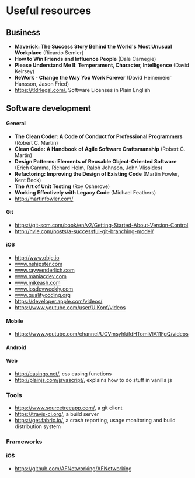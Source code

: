 # Useful resources

## Business
* **Maverick: The Success Story Behind the World's Most Unusual Workplace** (Ricardo Semler)
* **How to Win Friends and Influence People** (Dale Carnegie)
* **Please Understand Me II: Temperament, Character, Intelligence** (David Keirsey)
* **ReWork - Change the Way You Work Forever** (David Heinemeier Hansson, Jason Fried)
* https://tldrlegal.com/, Software Licenses in Plain English


## Software development
#### General
* **The Clean Coder: A Code of Conduct for Professional Programmers** (Robert C. Martin)
* **Clean Code: A Handbook of Agile Software Craftsmanship** (Robert C. Martin)
* **Design Patterns: Elements of Reusable Object-Oriented Software** (Erich Gamma, Richard Helm, Ralph Johnson, John Vlissides)
* **Refactoring: Improving the Design of Existing Code** (Martin Fowler, Kent Beck)
* **The Art of Unit Testing** (Roy Osherove)
* **Working Effectively with Legacy Code** (Michael Feathers)
* http://martinfowler.com/

#### Git
* https://git-scm.com/book/en/v2/Getting-Started-About-Version-Control
* http://nvie.com/posts/a-successful-git-branching-model/

#### iOS
* http://www.objc.io
* www.nshipster.com
* www.raywenderlich.com
* www.maniacdev.com
* www.mikeash.com
* www.iosdevweekly.com
* www.qualitycoding.org
* https://developer.apple.com/videos/
* https://www.youtube.com/user/UIKonf/videos

#### Mobile
* https://www.youtube.com/channel/UCVmsyhkifdHTomiVlA11FgQ/videos

#### Android

#### Web
* http://easings.net/, css easing functions
* http://plainjs.com/javascript/, explains how to do stuff in vanilla js

### Tools
* https://www.sourcetreeapp.com/, a git client
* https://travis-ci.org/, a build server
* https://get.fabric.io/, a crash reporting, usage monitoring and build distribution system

### Frameworks
#### iOS
* https://github.com/AFNetworking/AFNetworking